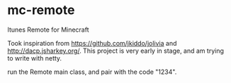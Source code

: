 mc-remote
=========

Itunes Remote for Minecraft

Took inspiration from https://github.com/jkiddo/jolivia and http://dacp.jsharkey.org/.  This project is very early in stage, and am trying to write with netty.

run the Remote main class, and pair with the code "1234".
